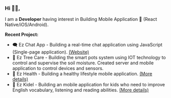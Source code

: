 ### Hi 👋🏼,
I am a **Developer** having interest in Building Mobile Application 📱 (React Native/iOS/Android).

**Recent Project:**
- 🗨️ Ez Chat App - Building a real-time chat application using JavaScript (Single-page application). [(Website)](http://ezchatapp.herokuapp.com/html/index.html)
- 🌱 Ez Tree Care - Building the smart pots system using IOT technology to control and supervise the soil moisture. Created server and mobile application to control devices and sensors.
- 💑 Ez Health - Building a healthy lifestyle mobile application. [(More details)](https://github.com/ezratech/ezhealth)
- 📓 Ez Kidel - Building an mobile application for kids who need to improve English vocabulary, listening and reading abilities. [(More details)](https://github.com/ezratech/ezkidel)
